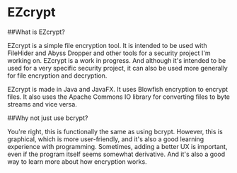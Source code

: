 # EZcrypt

##What is EZcrypt?

EZcrypt is a simple file encryption tool. It is intended to be used with FileHider and Abyss Dropper and other tools for a security project I'm working on. EZcrypt is a work in progress. And although it's intended to be used for a very specific security project, it can also be used more generally for file encryption and decryption.

EZcrypt is made in Java and JavaFX. It uses Blowfish encryption to encrypt files. It also uses the Apache Commons IO library for converting files to byte streams and vice versa. 

##Why not just use bcrypt?

You're right, this is functionally the same as using bcrypt. However, this is graphical, which is more user-friendly, and it's also a good learning experience with programming. Sometimes, adding a better UX is important, even if the program itself seems somewhat derivative. And it's also a good way to learn more about how encryption works.
